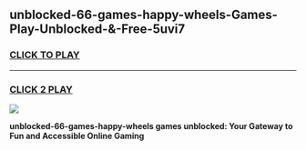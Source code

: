 
## unblocked-66-games-happy-wheels-Games-Play-Unblocked-&-Free-5uvi7
<h3>
<a href="https://premium76.site?title=unblocked-66-games-happy-wheels&ref=24A">CLICK TO PLAY</a></h3>
<hr>

<h3>
<a href="https://premium76.site?title=unblocked-66-games-happy-wheels&ref=24A">CLICK 2 PLAY</a>
  
</h3>

<a href="https://premium76.site?title=unblocked-66-games-happy-wheels&ref=24A"><img src="https://clearcache.store/games.png"></a>


**unblocked-66-games-happy-wheels games unblocked: Your Gateway to Fun and Accessible Online Gaming**
